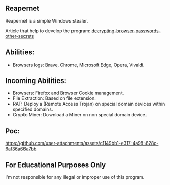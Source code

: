 ## Reapernet
Reapernet is a simple Windows stealer.

Article that help to develop the program: [decrypting-browser-passwords-other-secrets](https://www.alertra.com/blog/decrypting-browser-passwords-other-secrets)

## Abilities:
 -  Browsers logs: Brave, Chrome, Microsoft Edge, Opera, Vivaldi.

## Incoming Abilities:
 -  Browsers: Firefox and Browser Cookie management.
 -  File Extraction: Based on file extension.
 -  RAT: Deploy a (Remote Access Trojan) on special domain devices within specified domains.
 -  Crypto Miner: Download a Miner on non special domain device.

## Poc:
https://github.com/user-attachments/assets/c1149bb1-e317-4a98-828c-6af36a66a7bb

## For Educational Purposes Only
I'm not responsible for any illegal or improper use of this program.
